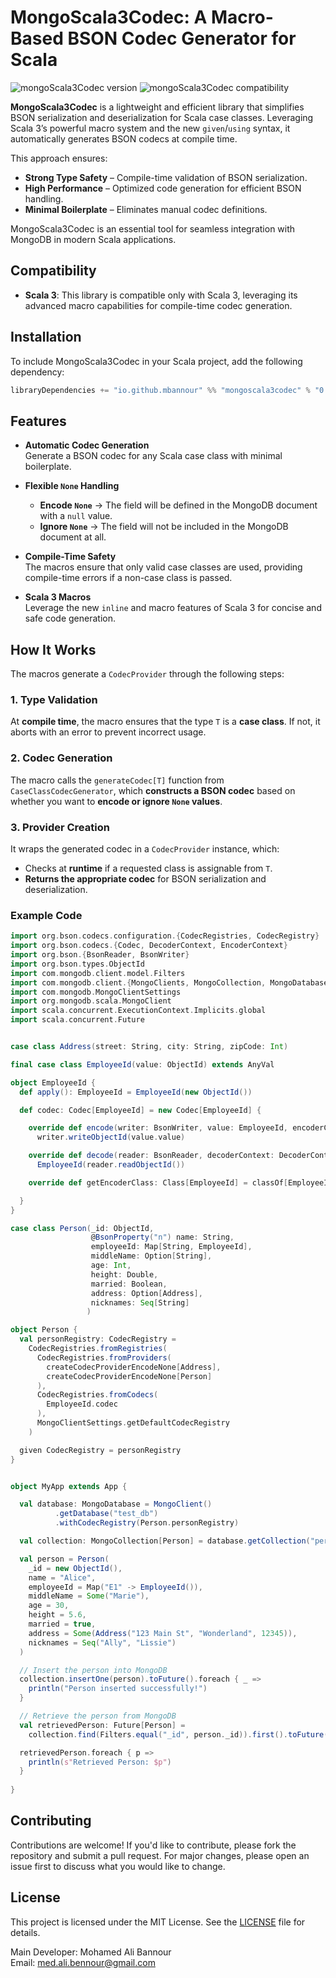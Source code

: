 

# MongoScala3Codec: A Macro-Based BSON Codec Generator for Scala

![mongoScala3Codec version](https://img.shields.io/badge/mongoScala3Codecs-0.0.1-brightgreen)
![mongoScala3Codec compatibility](https://img.shields.io/badge/Scala-3.0%2B-blue)

**MongoScala3Codec** is a lightweight and efficient library that simplifies BSON serialization and deserialization for Scala case classes. Leveraging Scala 3’s powerful macro system and the new `given`/`using` syntax, it automatically generates BSON codecs at compile time.

This approach ensures:
- **Strong Type Safety** – Compile-time validation of BSON serialization.
- **High Performance** – Optimized code generation for efficient BSON handling.
- **Minimal Boilerplate** – Eliminates manual codec definitions.

MongoScala3Codec is an essential tool for seamless integration with MongoDB in modern Scala applications.
## Compatibility

- **Scala 3**: This library is compatible only with Scala 3, leveraging its advanced macro capabilities for compile-time codec generation.
## Installation

To include MongoScala3Codec in your Scala project, add the following dependency:

```scala
libraryDependencies += "io.github.mbannour" %% "mongoscala3codec" % "0.0.2"
```

## Features

- **Automatic Codec Generation**  
  Generate a BSON codec for any Scala case class with minimal boilerplate.

- **Flexible `None` Handling**
    - **Encode `None`** → The field will be defined in the MongoDB document with a `null` value.
    - **Ignore `None`** → The field will not be included in the MongoDB document at all.

- **Compile-Time Safety**  
  The macros ensure that only valid case classes are used, providing compile-time errors if a non-case class is passed.

- **Scala 3 Macros**  
  Leverage the new `inline` and macro features of Scala 3 for concise and safe code generation.

## How It Works

The macros generate a `CodecProvider` through the following steps:

### 1. Type Validation
At **compile time**, the macro ensures that the type `T` is a **case class**. If not, it aborts with an error to prevent incorrect usage.

### 2. Codec Generation
The macro calls the `generateCodec[T]` function from `CaseClassCodecGenerator`, which **constructs a BSON codec** based on whether you want to **encode or ignore `None` values**.

### 3. Provider Creation
It wraps the generated codec in a `CodecProvider` instance, which:
- Checks at **runtime** if a requested class is assignable from `T`.
- **Returns the appropriate codec** for BSON serialization and deserialization.

### Example Code

```scala
import org.bson.codecs.configuration.{CodecRegistries, CodecRegistry}
import org.bson.codecs.{Codec, DecoderContext, EncoderContext}
import org.bson.{BsonReader, BsonWriter}
import org.bson.types.ObjectId
import com.mongodb.client.model.Filters
import com.mongodb.client.{MongoClients, MongoCollection, MongoDatabase}
import com.mongodb.MongoClientSettings
import org.mongodb.scala.MongoClient
import scala.concurrent.ExecutionContext.Implicits.global
import scala.concurrent.Future


case class Address(street: String, city: String, zipCode: Int)

final case class EmployeeId(value: ObjectId) extends AnyVal

object EmployeeId {
  def apply(): EmployeeId = EmployeeId(new ObjectId())

  def codec: Codec[EmployeeId] = new Codec[EmployeeId] {

    override def encode(writer: BsonWriter, value: EmployeeId, encoderContext: EncoderContext): Unit =
      writer.writeObjectId(value.value)

    override def decode(reader: BsonReader, decoderContext: DecoderContext): EmployeeId =
      EmployeeId(reader.readObjectId())

    override def getEncoderClass: Class[EmployeeId] = classOf[EmployeeId]

  }
}

case class Person(_id: ObjectId,
                  @BsonProperty("n") name: String,
                  employeeId: Map[String, EmployeeId],
                  middleName: Option[String],
                  age: Int,
                  height: Double,
                  married: Boolean,
                  address: Option[Address],
                  nicknames: Seq[String]
                 )

object Person {
  val personRegistry: CodecRegistry =
    CodecRegistries.fromRegistries(
      CodecRegistries.fromProviders(
        createCodecProviderEncodeNone[Address],
        createCodecProviderEncodeNone[Person]
      ),
      CodecRegistries.fromCodecs(
        EmployeeId.codec
      ),
      MongoClientSettings.getDefaultCodecRegistry
    )

  given CodecRegistry = personRegistry
}


object MyApp extends App {

  val database: MongoDatabase = MongoClient()
          .getDatabase("test_db")
          .withCodecRegistry(Person.personRegistry)

  val collection: MongoCollection[Person] = database.getCollection("person")

  val person = Person(
    _id = new ObjectId(),
    name = "Alice",
    employeeId = Map("E1" -> EmployeeId()),
    middleName = Some("Marie"),
    age = 30,
    height = 5.6,
    married = true,
    address = Some(Address("123 Main St", "Wonderland", 12345)),
    nicknames = Seq("Ally", "Lissie")
  )

  // Insert the person into MongoDB
  collection.insertOne(person).toFuture().foreach { _ =>
    println("Person inserted successfully!")
  }

  // Retrieve the person from MongoDB
  val retrievedPerson: Future[Person] =
    collection.find(Filters.equal("_id", person._id)).first().toFuture()

  retrievedPerson.foreach { p =>
    println(s"Retrieved Person: $p")
  }
  
}
```

## Contributing

Contributions are welcome! If you'd like to contribute, please fork the repository and submit a pull request. For major changes, please open an issue first to discuss what you would like to change.

## License

This project is licensed under the MIT License. See the [LICENSE](./LICENSE) file for details.

Main Developer: Mohamed Ali Bannour  
Email: med.ali.bennour@gmail.com
